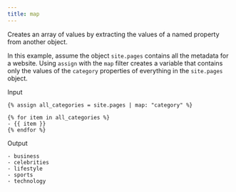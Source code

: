 ```yaml
---
title: map
---
```


Creates an array of values by extracting the values of a named property from another object.

In this example, assume the object `site.pages` contains all the metadata for a website. Using `assign` with the `map` filter creates a variable that contains only the values of the `category` properties of everything in the `site.pages` object.

Input
```liquid
{% assign all_categories = site.pages | map: "category" %}

{% for item in all_categories %}
- {{ item }}
{% endfor %}
```

Output
```text
- business
- celebrities
- lifestyle
- sports
- technology
```
